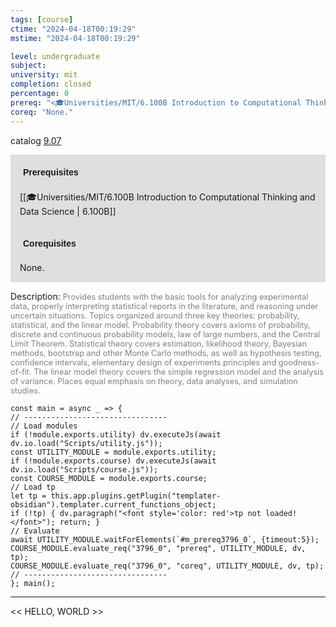 ```yaml
---
tags: [course]
ctime: "2024-04-18T00:19:29"
mstime: "2024-04-18T00:19:29"

level: undergraduate
subject: 
university: mit
completion: closed
percentage: 0
prereq: "<🎓Universities/MIT/6.100B Introduction to Computational Thinking and Data Science>"
coreq: "None."
---
```


catalog [9.07](http://student.mit.edu/catalog/m9a.html#9.07)

<span style="display: block; padding: 15px; background-color: rgb(100, 100, 100, 0.2);"><font id="m_prereq3796_0" style="display: block; font-family: Arial, sans-serif; font-weight: bold; padding: 5px">Prerequisites</font><br><span id="prereq3796_0">[[🎓Universities/MIT/6.100B Introduction to Computational Thinking and Data Science | 6.100B]]</span></span>
<span style="display: block; padding: 15px; background-color: rgb(100, 100, 100, 0.2);"><font id="m_coreq3796_0" style="display: block; font-family: Arial, sans-serif; font-weight: bold; padding: 5px">Corequisites</font><br><span id="coreq3796_0">None.</span></span>

<font style="">Description:</font>
<font style="color: grey; font-size: 0.8rem;">Provides students with the basic tools for analyzing experimental data, properly interpreting statistical reports in the literature, and reasoning under uncertain situations. Topics organized around three key theories: probability, statistical, and the linear model. Probability theory covers axioms of probability, discrete and continuous probability models, law of large numbers, and the Central Limit Theorem. Statistical theory covers estimation, likelihood theory, Bayesian methods, bootstrap and other Monte Carlo methods, as well as hypothesis testing, confidence intervals, elementary design of experiments principles and goodness-of-fit. The linear model theory covers the simple regression model and the analysis of variance. Places equal emphasis on theory, data analyses, and simulation studies.</font>

```dataviewjs
const main = async _ => {
// --------------------------------
// Load modules
if (!module.exports.utility) dv.executeJs(await dv.io.load("Scripts/utility.js"));
const UTILITY_MODULE = module.exports.utility;
if (!module.exports.course) dv.executeJs(await dv.io.load("Scripts/course.js"));
const COURSE_MODULE = module.exports.course;
// Load tp
let tp = this.app.plugins.getPlugin("templater-obsidian").templater.current_functions_object;
if (!tp) { dv.paragraph("<font style='color: red'>tp not loaded!</font>"); return; }
// Evaluate
await UTILITY_MODULE.waitForElements(`#m_prereq3796_0`, {timeout:5});
COURSE_MODULE.evaluate_req("3796_0", "prereq", UTILITY_MODULE, dv, tp);
COURSE_MODULE.evaluate_req("3796_0", "coreq", UTILITY_MODULE, dv, tp);
// --------------------------------
}; main();
```

---

<< HELLO, WORLD >>
